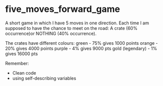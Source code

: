 # five_moves_forward_game
A short game in which I have 5 moves in one direction. 
Each time I am supposed to have the chance to meet on the road:
A crate (60% occurrence)or NOTHING (40% occurrence).

The crates have different colours:
green - 75% gives 1000 points
orange - 20% gives 4000 points
purple - 4% gives 9000 pts
gold (legendary) - 1% gives 16000 pts

Remember:
- Clean code
- using self-describing variables 
